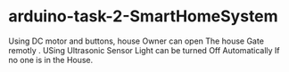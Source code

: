 # arduino-task-2-SmartHomeSystem
Using DC motor and buttons, house Owner can open The house Gate remotly .
USing Ultrasonic Sensor  Light can be turned Off Automatically If no one is in the House.
